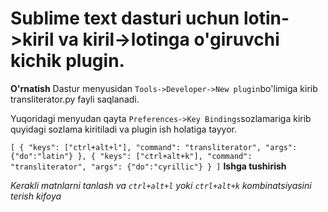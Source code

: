 # Sublime text dasturi uchun lotin->kiril va kiril->lotinga o'giruvchi kichik plugin.

**O'rnatish**
Dastur menyusidan `Tools->Developer->New plugin`bo'limiga kirib transliterator.py fayli saqlanadi.

Yuqoridagi menyudan qayta `Preferences->Key Bindings`sozlamariga kirib quyidagi sozlama kiritiladi va plugin ish holatiga tayyor.

`
    [
    { "keys": ["ctrl+alt+l"], "command": "transliterator", "args": {"do":"latin"} },
    { "keys": ["ctrl+alt+k"], "command": "transliterator", "args": {"do":"cyrillic"} }
    ]
`
**Ishga tushirish**

*Kerakli matnlarni tanlash va `ctrl+alt+l` yoki `ctrl+alt+k` kombinatsiyasini terish kifoya*
